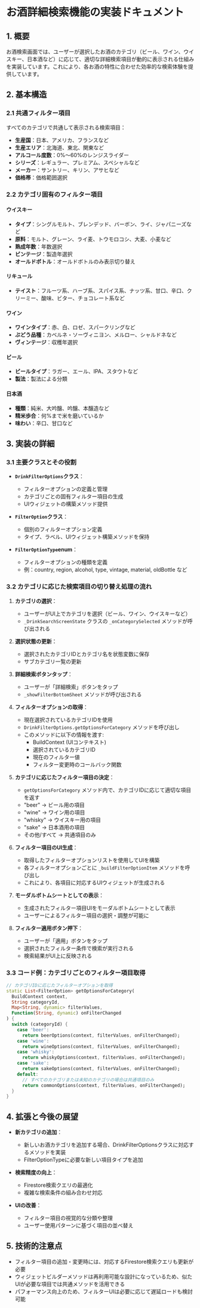 # お酒詳細検索機能の実装ドキュメント

## 1. 概要

お酒検索画面では、ユーザーが選択したお酒のカテゴリ（ビール、ワイン、ウイスキー、日本酒など）に応じて、適切な詳細検索項目が動的に表示される仕組みを実装しています。これにより、各お酒の特性に合わせた効率的な検索体験を提供しています。

## 2. 基本構造

### 2.1 共通フィルター項目

すべてのカテゴリで共通して表示される検索項目：
- **生産国**：日本、アメリカ、フランスなど
- **生産エリア**：北海道、東北、関東など
- **アルコール度数**：0%〜60%のレンジスライダー
- **シリーズ**：レギュラー、プレミアム、スペシャルなど
- **メーカー**：サントリー、キリン、アサヒなど
- **価格帯**：価格範囲選択

### 2.2 カテゴリ固有のフィルター項目

#### ウイスキー
- **タイプ**：シングルモルト、ブレンデッド、バーボン、ライ、ジャパニーズなど
- **原料**：モルト、グレーン、ライ麦、トウモロコシ、大麦、小麦など
- **熟成年数**：年数選択
- **ビンテージ**：製造年選択
- **オールドボトル**：オールドボトルのみ表示切り替え

#### リキュール
- **テイスト**：フルーツ系、ハーブ系、スパイス系、ナッツ系、甘口、辛口、クリーミー、酸味、ビター、チョコレート系など

#### ワイン
- **ワインタイプ**：赤、白、ロゼ、スパークリングなど
- **ぶどう品種**：カベルネ・ソーヴィニヨン、メルロー、シャルドネなど
- **ヴィンテージ**：収穫年選択

#### ビール
- **ビールタイプ**：ラガー、エール、IPA、スタウトなど
- **製法**：製法による分類

#### 日本酒
- **種類**：純米、大吟醸、吟醸、本醸造など
- **精米歩合**：何%まで米を磨いているか
- **味わい**：辛口、甘口など

## 3. 実装の詳細

### 3.1 主要クラスとその役割

- **`DrinkFilterOptions`クラス**：
  - フィルターオプションの定義と管理
  - カテゴリごとの固有フィルター項目の生成
  - UIウィジェットの構築メソッド提供

- **`FilterOption`クラス**：
  - 個別のフィルターオプション定義
  - タイプ、ラベル、UIウィジェット構築メソッドを保持

- **`FilterOptionType`enum**：
  - フィルターオプションの種類を定義
  - 例：country, region, alcohol, type, vintage, material, oldBottle など

### 3.2 カテゴリに応じた検索項目の切り替え処理の流れ

1. **カテゴリの選択**：
   - ユーザーがUI上でカテゴリを選択（ビール、ワイン、ウイスキーなど）
   - `_DrinkSearchScreenState` クラスの `_onCategorySelected` メソッドが呼び出される

2. **選択状態の更新**：
   - 選択されたカテゴリIDとカテゴリ名を状態変数に保存
   - サブカテゴリ一覧の更新

3. **詳細検索ボタンタップ**：
   - ユーザーが「詳細検索」ボタンをタップ
   - `_showFilterBottomSheet` メソッドが呼び出される

4. **フィルターオプションの取得**：
   - 現在選択されているカテゴリIDを使用
   - `DrinkFilterOptions.getOptionsForCategory` メソッドを呼び出し
   - このメソッドに以下の情報を渡す:
     - BuildContext (UIコンテキスト)
     - 選択されているカテゴリID
     - 現在のフィルター値
     - フィルター変更時のコールバック関数

5. **カテゴリに応じたフィルター項目の決定**：
   - `getOptionsForCategory` メソッド内で、カテゴリIDに応じて適切な項目を返す
   - "beer" → ビール用の項目
   - "wine" → ワイン用の項目
   - "whisky" → ウイスキー用の項目
   - "sake" → 日本酒用の項目
   - その他/すべて → 共通項目のみ

6. **フィルター項目のUI生成**：
   - 取得したフィルターオプションリストを使用してUIを構築
   - 各フィルターオプションごとに `_buildFilterOptionItem` メソッドを呼び出し
   - これにより、各項目に対応するUIウィジェットが生成される

7. **モーダルボトムシートとしての表示**：
   - 生成されたフィルター項目UIをモーダルボトムシートとして表示
   - ユーザーによるフィルター項目の選択・調整が可能に

8. **フィルター適用ボタン押下**：
   - ユーザーが「適用」ボタンをタップ
   - 選択されたフィルター条件で検索が実行される
   - 検索結果がUI上に反映される

### 3.3 コード例：カテゴリごとのフィルター項目取得

```dart
// カテゴリIDに応じたフィルターオプションを取得
static List<FilterOption> getOptionsForCategory(
  BuildContext context,
  String categoryId,
  Map<String, dynamic> filterValues,
  Function(String, dynamic) onFilterChanged
) {
  switch (categoryId) {
    case 'beer':
      return beerOptions(context, filterValues, onFilterChanged);
    case 'wine':
      return wineOptions(context, filterValues, onFilterChanged);
    case 'whisky':
      return whiskyOptions(context, filterValues, onFilterChanged);
    case 'sake':
      return sakeOptions(context, filterValues, onFilterChanged);
    default:
      // すべてのカテゴリまたは未知のカテゴリの場合は共通項目のみ
      return commonOptions(context, filterValues, onFilterChanged);
  }
}
```

## 4. 拡張と今後の展望

- **新カテゴリの追加**：
  - 新しいお酒カテゴリを追加する場合、DrinkFilterOptionsクラスに対応するメソッドを実装
  - FilterOptionTypeに必要な新しい項目タイプを追加

- **検索精度の向上**：
  - Firestore検索クエリの最適化
  - 複雑な検索条件の組み合わせ対応

- **UIの改善**：
  - フィルター項目の視覚的な分類や整理
  - ユーザー使用パターンに基づく項目の並べ替え

## 5. 技術的注意点

- フィルター項目の追加・変更時には、対応するFirestore検索クエリも更新が必要
- ウィジェットビルダーメソッドは再利用可能な設計になっているため、似たUIが必要な項目では共通メソッドを活用できる
- パフォーマンス向上のため、フィルターUIは必要に応じて遅延ロードも検討可能
